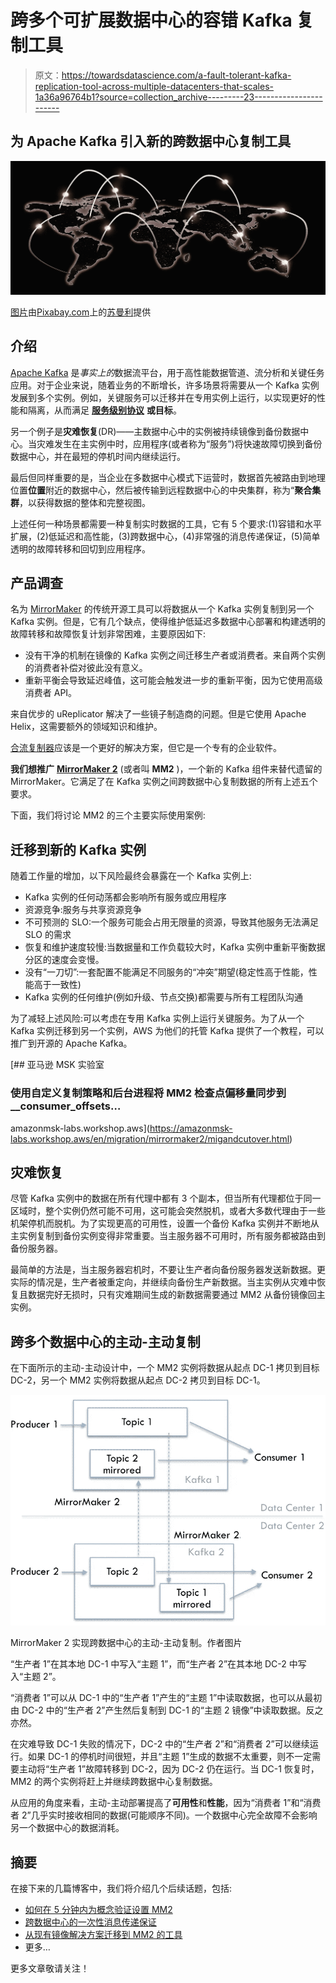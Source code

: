 # 跨多个可扩展数据中心的容错 Kafka 复制工具

> 原文：<https://towardsdatascience.com/a-fault-tolerant-kafka-replication-tool-across-multiple-datacenters-that-scales-1a36a96764b1?source=collection_archive---------23----------------------->

## 为 Apache Kafka 引入新的跨数据中心复制工具

![](img/33ca8d03515e8a00ef72cefb98089c79.png)

[图片](https://pixabay.com/illustrations/background-data-network-web-3228704/)由[Pixabay.com](http://Pixabay.com)上的[苏曼利](https://pixabay.com/users/sumanley-2265479/)提供

## 介绍

[Apache Kafka](https://kafka.apache.org/) 是*事实上的*数据流平台，用于高性能数据管道、流分析和关键任务应用。对于企业来说，随着业务的不断增长，许多场景将需要从一个 Kafka 实例发展到多个实例。例如，关键服务可以迁移并在专用实例上运行，以实现更好的性能和隔离，从而满足 [**服务级别协议**](https://en.wikipedia.org/wiki/Service-level_agreement) **或目标**。

另一个例子是**灾难恢复**(DR)——主数据中心中的实例被持续镜像到备份数据中心。当灾难发生在主实例中时，应用程序(或者称为“服务”)将快速故障切换到备份数据中心，并在最短的停机时间内继续运行。

最后但同样重要的是，当企业在多数据中心模式下运营时，数据首先被路由到地理位置**位置**附近的数据中心，然后被传输到远程数据中心的中央集群，称为“**聚合集群**，以获得数据的整体和完整视图。

上述任何一种场景都需要一种复制实时数据的工具，它有 5 个要求:(1)容错和水平扩展，(2)低延迟和高性能，(3)跨数据中心，(4)非常强的消息传递保证，(5)简单透明的故障转移和回切到应用程序。

## 产品调查

名为 [MirrorMaker](https://cwiki.apache.org/confluence/pages/viewpage.action?pageId=27846330) 的传统开源工具可以将数据从一个 Kafka 实例复制到另一个 Kafka 实例。但是，它有几个缺点，使得维护低延迟多数据中心部署和构建透明的故障转移和故障恢复计划非常困难，主要原因如下:

*   没有干净的机制在镜像的 Kafka 实例之间迁移生产者或消费者。来自两个实例的消费者补偿对彼此没有意义。
*   重新平衡会导致延迟峰值，这可能会触发进一步的重新平衡，因为它使用高级消费者 API。

来自优步的 uReplicator 解决了一些镜子制造商的问题。但是它使用 Apache Helix，这需要额外的领域知识和维护。

[合流复制器](https://www.confluent.io/confluent-replicator)应该是一个更好的解决方案，但它是一个专有的企业软件。

**我们想推广** [**MirrorMaker 2**](https://github.com/apache/kafka/tree/trunk/connect/mirror) (或者叫 **MM2** )，一个新的 Kafka 组件来替代遗留的 MirrorMaker。它满足了在 Kafka 实例之间跨数据中心复制数据的所有上述五个要求。

下面，我们将讨论 MM2 的三个主要实际使用案例:

## 迁移到新的 Kafka 实例

随着工作量的增加，以下风险最终会暴露在一个 Kafka 实例上:

*   Kafka 实例的任何动荡都会影响所有服务或应用程序
*   资源竞争:服务与共享资源竞争
*   不可预测的 SLO:一个服务可能会占用无限量的资源，导致其他服务无法满足 SLO 的需求
*   恢复和维护速度较慢:当数据量和工作负载较大时，Kafka 实例中重新平衡数据分区的速度会变慢。
*   没有“一刀切”:一套配置不能满足不同服务的“冲突”期望(稳定性高于性能，性能高于一致性)
*   Kafka 实例的任何维护(例如升级、节点交换)都需要与所有工程团队沟通

为了减轻上述风险:可以考虑在专用 Kafka 实例上运行关键服务。为了从一个 Kafka 实例迁移到另一个实例，AWS 为他们的托管 Kafka 提供了一个教程，可以推广到开源的 Apache Kafka。

 [## 亚马逊 MSK 实验室

### 使用自定义复制策略和后台进程将 MM2 检查点偏移量同步到 __consumer_offsets…

amazonmsk-labs.workshop.aws](https://amazonmsk-labs.workshop.aws/en/migration/mirrormaker2/migandcutover.html) 

## 灾难恢复

尽管 Kafka 实例中的数据在所有代理中都有 3 个副本，但当所有代理都位于同一区域时，整个实例仍然可能不可用，这可能会突然脱机，或者大多数代理由于一些机架停机而脱机。为了实现更高的可用性，设置一个备份 Kafka 实例并不断地从主实例复制到备份实例变得非常重要。当主服务器不可用时，所有服务都被路由到备份服务器。

最简单的方法是，当主服务器宕机时，不要让生产者向备份服务器发送新数据。更实际的情况是，生产者被重定向，并继续向备份生产新数据。当主实例从灾难中恢复且数据完好无损时，只有灾难期间生成的新数据需要通过 MM2 从备份镜像回主实例。

## 跨多个数据中心的主动-主动复制

在下面所示的主动-主动设计中，一个 MM2 实例将数据从起点 DC-1 拷贝到目标 DC-2，另一个 MM2 实例将数据从起点 DC-2 拷贝到目标 DC-1。

![](img/3df55a44096f99fac5d54a611b16c2b1.png)

MirrorMaker 2 实现跨数据中心的主动-主动复制。作者图片

“生产者 1”在其本地 DC-1 中写入“主题 1”，而“生产者 2”在其本地 DC-2 中写入“主题 2”。

“消费者 1”可以从 DC-1 中的“生产者 1”产生的“主题 1”中读取数据，也可以从最初由 DC-2 中的“生产者 2”产生然后复制到 DC-1 的“主题 2 镜像”中读取数据。反之亦然。

在灾难导致 DC-1 失败的情况下，DC-2 中的“生产者 2”和“消费者 2”可以继续运行。如果 DC-1 的停机时间很短，并且“主题 1”生成的数据不太重要，则不一定需要主动将“生产者 1”故障转移到 DC-2，因为 DC-2 仍在运行。当 DC-1 恢复时，MM2 的两个实例将赶上并继续跨数据中心复制数据。

从应用的角度来看，主动-主动部署提高了**可用性**和**性能**，因为“消费者 1”和“消费者 2”几乎实时接收相同的数据(可能顺序不同)。一个数据中心完全故障不会影响另一个数据中心的数据消耗。

## 摘要

在接下来的几篇博客中，我们将介绍几个后续话题，包括:

*   [如何在 5 分钟内为概念验证设置 MM2](/spin-up-new-mirrormaker-in-5-minutes-a28c14bcde9f)
*   [跨数据中心的一次性消息传递保证](/exactly-once-semantics-across-multiple-kafka-instances-is-possible-20bf900c29cf)
*   [从现有镜像解决方案迁移到 MM2 的工具](/migration-tool-and-tips-of-kafka-cross-cluster-replication-mirrormaker-7e0157eecf19)
*   更多…

更多文章敬请关注！